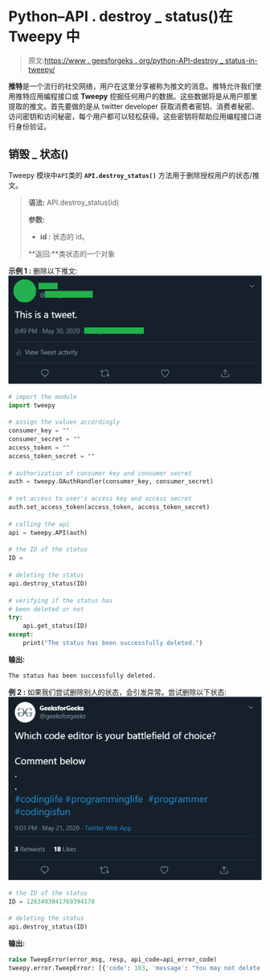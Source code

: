 # Python–API . destroy _ status()在 Tweepy 中

> 原文:[https://www . geesforgeks . org/python-API-destroy _ status-in-tweepy/](https://www.geeksforgeeks.org/python-api-destroy_status-in-tweepy/)

**推特**是一个流行的社交网络，用户在这里分享被称为推文的消息。推特允许我们使用推特应用编程接口或 **Tweepy** 挖掘任何用户的数据。这些数据将是从用户那里提取的推文。首先要做的是从 twitter developer 获取消费者密钥、消费者秘密、访问密钥和访问秘密，每个用户都可以轻松获得。这些密钥将帮助应用编程接口进行身份验证。

## 销毁 _ 状态()

Tweepy 模块中`API`类的 **`API.destroy_status()`** 方法用于删除授权用户的状态/推文。

> **语法:** API.destroy_status(id)
> 
> **参数:**
> 
> *   **id :** 状态的 id。
> 
> **返回:**类状态的一个对象

**示例 1 :** 删除以下推文:
![](img/3ced6a85c7d0b81b2033dbe58a523fc8.png)

```py
# import the module
import tweepy

# assign the values accordingly
consumer_key = ""
consumer_secret = ""
access_token = ""
access_token_secret = ""

# authorization of consumer key and consumer secret
auth = tweepy.OAuthHandler(consumer_key, consumer_secret)

# set access to user's access key and access secret 
auth.set_access_token(access_token, access_token_secret)

# calling the api 
api = tweepy.API(auth)

# the ID of the status
ID = 

# deleting the status
api.destroy_status(ID)

# verifying if the status has 
# been deleted or not
try:
    api.get_status(ID)
except:
    print("The status has been successfully deleted.")
```

**输出:**

```py
The status has been successfully deleted.
```

**例 2 :** 如果我们尝试删除别人的状态，会引发异常。尝试删除以下状态:
![](img/a82bc238ddc46ce23f061aa4e7106284.png)

```py
# the ID of the status
ID = 1263493041769394178

# deleting the status
api.destroy_status(ID)
```

**输出:**

```py
raise TweepError(error_msg, resp, api_code=api_error_code)
tweepy.error.TweepError: [{'code': 183, 'message': "You may not delete another user's status."}]

```